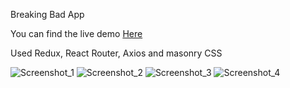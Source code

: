 Breaking Bad App

You can find the live demo <a href="https://furkanlebit7-breakingbadapp.netlify.app/">Here</a>

Used Redux, React Router, Axios and masonry CSS

![Screenshot_1](https://user-images.githubusercontent.com/59422278/181630997-346475eb-fcc9-45cd-86dc-de7cb9982a81.png)
![Screenshot_2](https://user-images.githubusercontent.com/59422278/181631003-ee489cfb-f123-4515-8c16-65df922499db.png)
![Screenshot_3](https://user-images.githubusercontent.com/59422278/181631005-55ebb6f4-b9c8-4d2f-8933-b7bb1fc8a4fa.png)
![Screenshot_4](https://user-images.githubusercontent.com/59422278/181631009-f9de2118-5f5c-4082-8cb5-3289175d6293.png)
